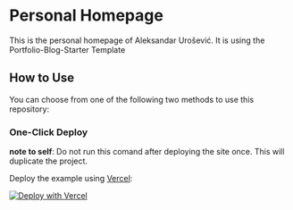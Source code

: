 # Personal Homepage

This is the personal homepage of Aleksandar Urošević.
It is using the Portfolio-Blog-Starter Template


## How to Use

You can choose from one of the following two methods to use this repository:

### One-Click Deploy

**note to self**: Do not run this comand after deploying the site once. This will duplicate the project.

Deploy the example using [Vercel](https://vercel.com?utm_source=github&utm_medium=readme&utm_campaign=vercel-examples):

[![Deploy with Vercel](https://vercel.com/button)](https://vercel.com/new/clone?repository-url=https://github.com/vercel/examples/tree/main/solutions/blog&project-name=blog&repository-name=blog)




